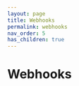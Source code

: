 ```yaml
---
layout: page
title: Webhooks
permalink: webhooks
nav_order: 5
has_children: true
---
```


# Webhooks